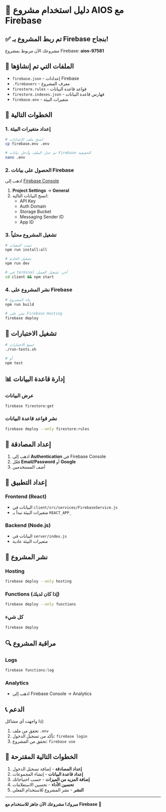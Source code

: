 # 🚀 دليل استخدام مشروع AIOS مع Firebase

## ✅ تم ربط المشروع بـ Firebase بنجاح!

مشروعك الآن مربوط بمشروع Firebase: **aios-97581**

## 📁 الملفات التي تم إنشاؤها

- `firebase.json` - إعدادات Firebase
- `.firebaserc` - معرف المشروع
- `firestore.rules` - قواعد قاعدة البيانات
- `firestore.indexes.json` - فهارس قاعدة البيانات
- `firebase.env` - متغيرات البيئة

## 🔧 الخطوات التالية

### 1. إعداد متغيرات البيئة
```bash
# انسخ ملف الإعدادات
cp firebase.env .env

# ثم عدل الملف وأدخل بيانات Firebase الحقيقية
nano .env
```

### 2. الحصول على بيانات Firebase
اذهب إلى [Firebase Console](https://console.firebase.google.com/project/aios-97581/settings/general)

1. **Project Settings** → **General**
2. انسخ البيانات التالية:
   - API Key
   - Auth Domain
   - Storage Bucket
   - Messaging Sender ID
   - App ID

### 3. تشغيل المشروع محلياً
```bash
# تثبيت التبعيات
npm run install:all

# تشغيل الخادم
npm run dev

# في terminal آخر، تشغيل العميل
cd client && npm start
```

### 4. نشر المشروع على Firebase
```bash
# بناء المشروع
npm run build

# نشر على Firebase Hosting
firebase deploy
```

## 🧪 تشغيل الاختبارات
```bash
# جميع الاختبارات
./run-tests.sh

# أو
npm test
```

## 📊 إدارة قاعدة البيانات

### عرض البيانات
```bash
firebase firestore:get
```

### نشر قواعد قاعدة البيانات
```bash
firebase deploy --only firestore:rules
```

## 🔐 إعداد المصادقة

1. اذهب إلى **Authentication** في Firebase Console
2. فعّل **Email/Password** أو **Google**
3. أضف المستخدمين

## 📱 إعداد التطبيق

### Frontend (React)
- البيانات في `client/src/services/FirebaseService.js`
- متغيرات البيئة تبدأ بـ `REACT_APP_`

### Backend (Node.js)
- البيانات في `server/index.js`
- متغيرات البيئة عادية

## 🚀 نشر المشروع

### Hosting
```bash
firebase deploy --only hosting
```

### Functions (إذا كان لديك)
```bash
firebase deploy --only functions
```

### كل شيء
```bash
firebase deploy
```

## 🔍 مراقبة المشروع

### Logs
```bash
firebase functions:log
```

### Analytics
- اذهب إلى Firebase Console → Analytics

## 📞 الدعم

إذا واجهت أي مشاكل:
1. تحقق من ملف `.env`
2. تأكد من تسجيل الدخول: `firebase login`
3. تحقق من المشروع: `firebase use`

## 🎯 الخطوات التالية المقترحة

1. **إعداد المصادقة** - إضافة تسجيل الدخول
2. **إعداد قاعدة البيانات** - إنشاء المجموعات
3. **إضافة المزيد من الميزات** - حسب احتياجاتك
4. **تحسين الأداء** - تحسين الاستعلامات
5. **النشر** - نشر المشروع للاستخدام الفعلي

---

**مبروك! مشروعك الآن جاهز للاستخدام مع Firebase** 🎉
